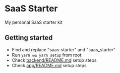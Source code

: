 # SaaS Starter

My personal SaaS starter kit

## Getting started

- Find and replace "saas-starter" and "saas_starter"
- Run `yarn && yarn setup` from root
- Check [backend/README.md](backend/README.md) setup steps
- Check [app/README.md](app/README.md) setup steps
